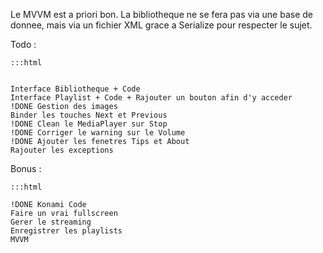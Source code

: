 Le MVVM est a priori bon.
La bibliotheque ne se fera pas via une base de donnee, mais via un fichier XML grace a Serialize pour respecter le sujet.

Todo :

	:::html

	
	Interface Bibliotheque + Code
	Interface Playlist + Code + Rajouter un bouton afin d'y acceder
	!DONE Gestion des images
	Binder les touches Next et Previous
	!DONE Clean le MediaPlayer sur Stop
	!DONE Corriger le warning sur le Volume
	!DONE Ajouter les fenetres Tips et About
	Rajouter les exceptions
	

Bonus :

	:::html

	!DONE Konami Code
	Faire un vrai fullscreen
	Gerer le streaming
	Enregistrer les playlists
	MVVM